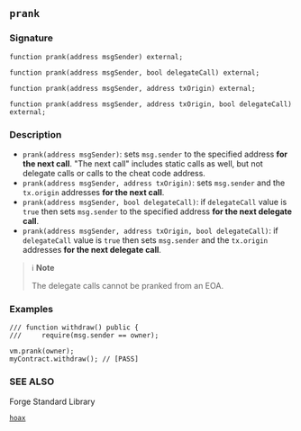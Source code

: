 ## `prank`

### Signature

```solidity
function prank(address msgSender) external;
```

```solidity
function prank(address msgSender, bool delegateCall) external;
```

```solidity
function prank(address msgSender, address txOrigin) external;
```

```solidity
function prank(address msgSender, address txOrigin, bool delegateCall) external;
```

### Description

- `prank(address msgSender)`: sets `msg.sender` to the specified address **for the next call**. "The next call" includes static calls as well, but not delegate calls or calls to the cheat code address.
- `prank(address msgSender, address txOrigin)`: sets `msg.sender` and the `tx.origin` addresses **for the next call**.
- `prank(address msgSender, bool delegateCall)`: if `delegateCall` value is `true` then sets `msg.sender` to the specified address **for the next delegate call**.
- `prank(address msgSender, address txOrigin, bool delegateCall)`: if `delegateCall` value is `true` then sets `msg.sender` and the `tx.origin` addresses **for the next delegate call**.

> ℹ️ **Note**
>
> The delegate calls cannot be pranked from an EOA.

### Examples

```solidity
/// function withdraw() public {
///     require(msg.sender == owner);

vm.prank(owner);
myContract.withdraw(); // [PASS]
```

### SEE ALSO

Forge Standard Library

[`hoax`](../reference/forge-std/hoax.md)
